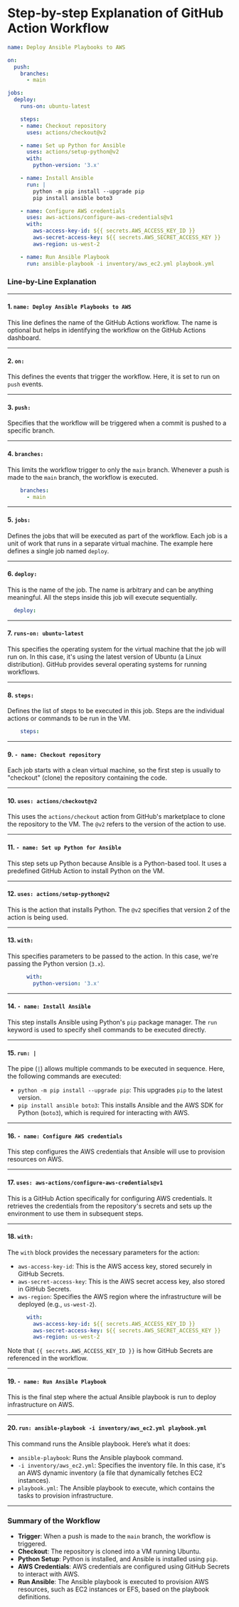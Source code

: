 # Step-by-step Explanation of GitHub Action Workflow

```yaml
name: Deploy Ansible Playbooks to AWS

on:
  push:
    branches:
      - main

jobs:
  deploy:
    runs-on: ubuntu-latest

    steps:
    - name: Checkout repository
      uses: actions/checkout@v2

    - name: Set up Python for Ansible
      uses: actions/setup-python@v2
      with:
        python-version: '3.x'

    - name: Install Ansible
      run: |
        python -m pip install --upgrade pip
        pip install ansible boto3

    - name: Configure AWS credentials
      uses: aws-actions/configure-aws-credentials@v1
      with:
        aws-access-key-id: ${{ secrets.AWS_ACCESS_KEY_ID }}
        aws-secret-access-key: ${{ secrets.AWS_SECRET_ACCESS_KEY }}
        aws-region: us-west-2

    - name: Run Ansible Playbook
      run: ansible-playbook -i inventory/aws_ec2.yml playbook.yml
```

### **Line-by-Line Explanation**

---

#### 1. **`name: Deploy Ansible Playbooks to AWS`**

This line defines the name of the GitHub Actions workflow. The name is optional but helps in identifying the workflow on the GitHub Actions dashboard.

---

#### 2. **`on:`**

This defines the events that trigger the workflow. Here, it is set to run on `push` events.

---

#### 3. **`push:`**
 
Specifies that the workflow will be triggered when a commit is pushed to a specific branch.

---

#### 4. **`branches:`**

This limits the workflow trigger to only the `main` branch. Whenever a push is made to the `main` branch, the workflow is executed.

```yaml
    branches:
      - main
```

---

#### 5. **`jobs:`**

Defines the jobs that will be executed as part of the workflow. Each job is a unit of work that runs in a separate virtual machine. The example here defines a single job named `deploy`.

---

#### 6. **`deploy:`**

This is the name of the job. The name is arbitrary and can be anything meaningful. All the steps inside this job will execute sequentially.

```yaml
  deploy:
```

---

#### 7. **`runs-on: ubuntu-latest`**

This specifies the operating system for the virtual machine that the job will run on. In this case, it's using the latest version of Ubuntu (a Linux distribution). GitHub provides several operating systems for running workflows.

---

#### 8. **`steps:`**

Defines the list of steps to be executed in this job. Steps are the individual actions or commands to be run in the VM.

```yaml
    steps:
```

---

#### 9. **`- name: Checkout repository`**

Each job starts with a clean virtual machine, so the first step is usually to "checkout" (clone) the repository containing the code.

---

#### 10. **`uses: actions/checkout@v2`**

This uses the `actions/checkout` action from GitHub's marketplace to clone the repository to the VM. The `@v2` refers to the version of the action to use.

---

#### 11. **`- name: Set up Python for Ansible`**

This step sets up Python because Ansible is a Python-based tool. It uses a predefined GitHub Action to install Python on the VM.

---

#### 12. **`uses: actions/setup-python@v2`**

This is the action that installs Python. The `@v2` specifies that version 2 of the action is being used.

---

#### 13. **`with:`**

This specifies parameters to be passed to the action. In this case, we're passing the Python version (`3.x`).

```yaml
      with:
        python-version: '3.x'
```

---

#### 14. **`- name: Install Ansible`**

This step installs Ansible using Python's `pip` package manager. The `run` keyword is used to specify shell commands to be executed directly.

---

#### 15. **`run: |`**

The pipe (`|`) allows multiple commands to be executed in sequence. Here, the following commands are executed:

- `python -m pip install --upgrade pip`: This upgrades `pip` to the latest version.
- `pip install ansible boto3`: This installs Ansible and the AWS SDK for Python (`boto3`), which is required for interacting with AWS.

---

#### 16. **`- name: Configure AWS credentials`**

This step configures the AWS credentials that Ansible will use to provision resources on AWS.

---

#### 17. **`uses: aws-actions/configure-aws-credentials@v1`**

This is a GitHub Action specifically for configuring AWS credentials. It retrieves the credentials from the repository's secrets and sets up the environment to use them in subsequent steps.

---

#### 18. **`with:`**

The `with` block provides the necessary parameters for the action:

- `aws-access-key-id`: This is the AWS access key, stored securely in GitHub Secrets.
- `aws-secret-access-key`: This is the AWS secret access key, also stored in GitHub Secrets.
- `aws-region`: Specifies the AWS region where the infrastructure will be deployed (e.g., `us-west-2`).

```yaml
      with:
        aws-access-key-id: ${{ secrets.AWS_ACCESS_KEY_ID }}
        aws-secret-access-key: ${{ secrets.AWS_SECRET_ACCESS_KEY }}
        aws-region: us-west-2
```

Note that `{{ secrets.AWS_ACCESS_KEY_ID }}` is how GitHub Secrets are referenced in the workflow.

---

#### 19. **`- name: Run Ansible Playbook`**

This is the final step where the actual Ansible playbook is run to deploy infrastructure on AWS.

---

#### 20. **`run: ansible-playbook -i inventory/aws_ec2.yml playbook.yml`**

This command runs the Ansible playbook. Here’s what it does:
- `ansible-playbook`: Runs the Ansible playbook command.
- `-i inventory/aws_ec2.yml`: Specifies the inventory file. In this case, it's an AWS dynamic inventory (a file that dynamically fetches EC2 instances).
- `playbook.yml`: The Ansible playbook to execute, which contains the tasks to provision infrastructure.

---

### **Summary of the Workflow**
- **Trigger**: When a push is made to the `main` branch, the workflow is triggered.
- **Checkout**: The repository is cloned into a VM running Ubuntu.
- **Python Setup**: Python is installed, and Ansible is installed using `pip`.
- **AWS Credentials**: AWS credentials are configured using GitHub Secrets to interact with AWS.
- **Run Ansible**: The Ansible playbook is executed to provision AWS resources, such as EC2 instances or EFS, based on the playbook definitions.